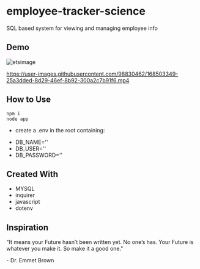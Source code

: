 # employee-tracker-science
SQL based system for viewing and managing employee info 

## Demo

![etsimage](https://user-images.githubusercontent.com/98830462/168502942-204e74e1-10ab-41a9-af19-70c06c859f4d.PNG)

https://user-images.githubusercontent.com/98830462/168503349-25a3dded-8d29-46ef-8b92-300a2c7b91f6.mp4

## How to Use

```
npm i
node app
```
* create a .env in the root containing:
 - DB_NAME=''
 - DB_USER=''
 - DB_PASSWORD=''
 
## Created With

- MYSQL
- inquirer
- javascript
- dotenv

## Inspiration

<p>"It means your Future hasn’t been written yet. No one’s has. Your Future is whatever you make it. So make it a good one."</p>
- Dr. Emmet Brown
